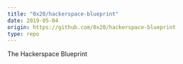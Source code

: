 ```yaml
---
title: "0x20/hackerspace-blueprint"
date: 2019-05-04
origin: https://github.com/0x20/hackerspace-blueprint
type: repo
---
```


The Hackerspace Blueprint